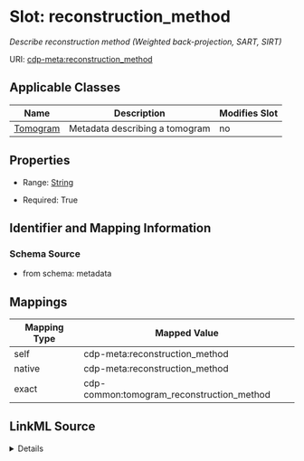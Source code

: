 

# Slot: reconstruction_method


_Describe reconstruction method (Weighted back-projection, SART, SIRT)_



URI: [cdp-meta:reconstruction_method](metadatareconstruction_method)



<!-- no inheritance hierarchy -->





## Applicable Classes

| Name | Description | Modifies Slot |
| --- | --- | --- |
| [Tomogram](Tomogram.md) | Metadata describing a tomogram |  no  |







## Properties

* Range: [String](String.md)

* Required: True





## Identifier and Mapping Information







### Schema Source


* from schema: metadata




## Mappings

| Mapping Type | Mapped Value |
| ---  | ---  |
| self | cdp-meta:reconstruction_method |
| native | cdp-meta:reconstruction_method |
| exact | cdp-common:tomogram_reconstruction_method |




## LinkML Source

<details>
```yaml
name: reconstruction_method
description: Describe reconstruction method (Weighted back-projection, SART, SIRT)
from_schema: metadata
exact_mappings:
- cdp-common:tomogram_reconstruction_method
rank: 1000
alias: reconstruction_method
owner: Tomogram
domain_of:
- Tomogram
range: string
required: true
inlined: true
inlined_as_list: true

```
</details>
